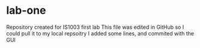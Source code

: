 # lab-one
Repository created for IS1003 first lab
This file was edited in GitHub so I could pull it to my local repsoitry 
I added some lines, and commited with the GUI
